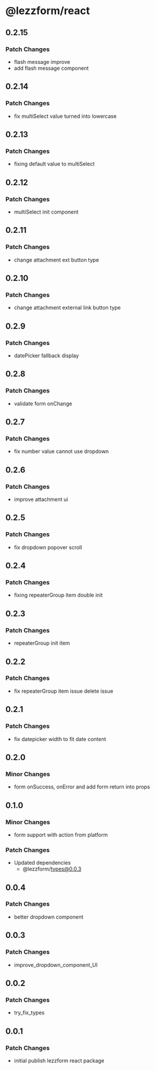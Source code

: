 # @lezzform/react

## 0.2.15

### Patch Changes

- flash message improve
- add flash message component

## 0.2.14

### Patch Changes

- fix multiSelect value turned into lowercase

## 0.2.13

### Patch Changes

- fixing default value to multiSelect

## 0.2.12

### Patch Changes

- multiSelect init component

## 0.2.11

### Patch Changes

- change attachment ext button type

## 0.2.10

### Patch Changes

- change attachment external link button type

## 0.2.9

### Patch Changes

- datePicker fallback display

## 0.2.8

### Patch Changes

- validate form onChange

## 0.2.7

### Patch Changes

- fix number value cannot use dropdown

## 0.2.6

### Patch Changes

- improve attachment ui

## 0.2.5

### Patch Changes

- fix dropdown popover scroll

## 0.2.4

### Patch Changes

- fixing repeaterGroup item double init

## 0.2.3

### Patch Changes

- repeaterGroup init item

## 0.2.2

### Patch Changes

- fix repeaterGroup item issue delete issue

## 0.2.1

### Patch Changes

- fix datepicker width to fit date content

## 0.2.0

### Minor Changes

- form onSuccess, onError and add form return into props

## 0.1.0

### Minor Changes

- form support with action from platform

### Patch Changes

- Updated dependencies
  - @lezzform/types@0.0.3

## 0.0.4

### Patch Changes

- better dropdown component

## 0.0.3

### Patch Changes

- improve_dropdown_component_UI

## 0.0.2

### Patch Changes

- try_fix_types

## 0.0.1

### Patch Changes

- initial publish lezzform react package
